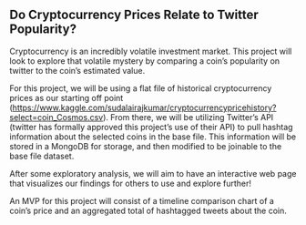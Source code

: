 ## Do Cryptocurrency Prices Relate to Twitter Popularity?

Cryptocurrency is an incredibly volatile investment market. This project will look to explore that volatile mystery by comparing a coin’s popularity on twitter to the coin’s estimated value.

For this project, we will be using a flat file of historical cryptocurrency prices as our starting off point (https://www.kaggle.com/sudalairajkumar/cryptocurrencypricehistory?select=coin_Cosmos.csv).
From there, we will be utilizing Twitter’s API (twitter has formally approved this project’s use of their API) to pull hashtag information about the selected coins in the base file. This information will be stored in a MongoDB for storage, and then modified to be joinable to the base file dataset.

After some exploratory analysis, we will aim to have an interactive web page that visualizes our findings for others to use and explore further! 

An MVP for this project will consist of a timeline comparison chart of a coin’s price and an aggregated total of hashtagged tweets about the coin.
